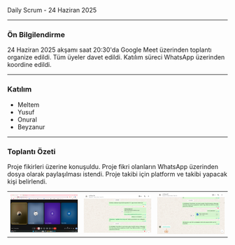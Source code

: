 Daily Scrum - 24 Haziran 2025

---

### Ön Bilgilendirme
24 Haziran 2025 akşamı saat 20:30'da Google Meet üzerinden toplantı organize edildi. Tüm üyeler davet edildi. Katılım süreci WhatsApp üzerinden koordine edildi.

---

### Katılım
- Meltem 
- Yusuf 
- Onural 
- Beyzanur 
---

### Toplantı Özeti
Proje fikirleri üzerine konuşuldu. Proje fikri olanların WhatsApp üzerinden dosya olarak paylaşılması istendi. Proje takibi için platform ve takibi yapacak kişi belirlendi.


<table>
  <tr>
    <td>
      <img src="https://github.com/meltem12344/Bootcamp2025/blob/main/bootcampFiles/sprintOne/dailyScrum/screenshots/6.png?raw=true" width="600"/>
    </td>
    <td>
      <img src="https://github.com/meltem12344/Bootcamp2025/blob/main/bootcampFiles/sprintOne/dailyScrum/screenshots/7.png?raw=true" width="600"/>
    </td>
    <td>
      <img src="https://github.com/meltem12344/Bootcamp2025/blob/main/bootcampFiles/sprintOne/dailyScrum/screenshots/8.png?raw=true" width="600"/>
    </td>
  </tr>
</table>
